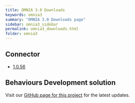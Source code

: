 ```yaml
---
title: OMNIA 3.0 Downloads
keywords: omnia3
summary: "OMNIA 3.0 Downloads page"
sidebar: omnia3_sidebar
permalink: omnia3_downloads.html
folder: omnia3
---
```


## Connector

- [1.0.56](https://mymiswebdeploy.blob.core.windows.net/omnia3/connector/Omnia.Connector.Windows.1.0.56.zip)

## Behaviours Development solution

Visit our [GitHub page for this project](https://github.com/numbersbelieve/omnia3-behaviours) for the latest updates.